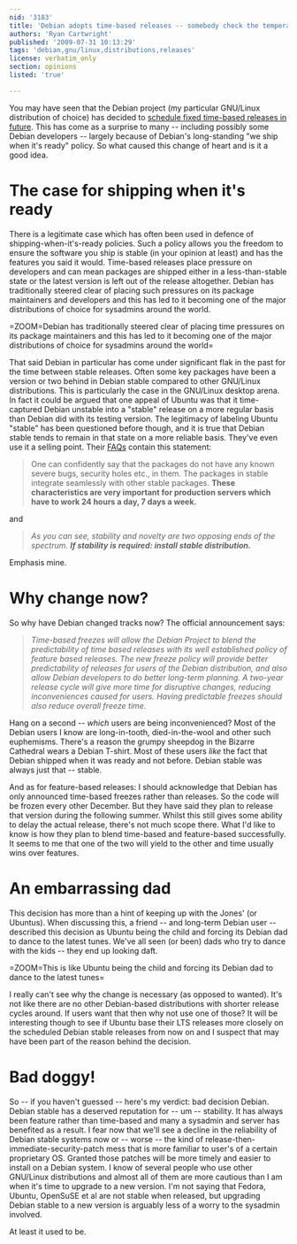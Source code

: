 ```yaml
---
nid: '3183'
title: 'Debian adopts time-based releases -- somebody check the temperature in hell'
authors: 'Ryan Cartwright'
published: '2009-07-31 10:13:29'
tags: 'debian,gnu/linux,distributions,releases'
license: verbatim_only
section: opinions
listed: 'true'

---
```

You may have seen that the Debian project (my particular GNU/Linux distribution of choice) has decided to [schedule fixed time-based releases in future](http://www.debian.org/News/2009/20090729). This has come as a surprise to many -- including possibly some Debian developers --  largely because of Debian's long-standing "we ship when it's ready" policy. So what caused this change of heart and is it a good idea.

# The case for shipping when it's ready

There is a legitimate case which has often been used in defence of shipping-when-it's-ready policies. Such a policy allows you the freedom to ensure the software you ship is stable (in your opinion at least) and has the features you said it would. Time-based releases place pressure on developers and can mean packages are shipped either in a less-than-stable state or the latest version is left out of the release altogether. Debian has traditionally steered clear of placing such pressures on its package maintainers and developers and this has led to it becoming one of the major distributions of choice for sysadmins around the world.

=ZOOM=Debian has traditionally steered clear of placing time pressures on its package maintainers and this has led to it becoming one of the major distributions of choice for sysadmins around the world=

That said Debian in particular has come under significant flak in the past for the time between stable releases. Often some key packages have been a version or two behind in Debian stable compared to other GNU/Linux distributions. This is particularly the case in the GNU/Linux desktop arena. In fact it could be argued that one appeal of Ubuntu was that it time-captured Debian unstable into a "stable" release on a more regular basis than Debian did with its testing version.  The legitimacy of labeling Ubuntu "stable" has been questioned before though, and it is true that Debian stable tends to remain in that state on a more reliable basis. They've even use it a selling point. Their [FAQs](http://www.debian.org/doc/FAQ/ch-choosing.en.html#s3.1.3) contain this statement:

> One can confidently say that the packages do not have any known severe bugs, security holes etc., in them. The packages in stable integrate seamlessly with other stable packages. **These characteristics are very important for production servers which have to work 24 hours a day, 7 days a week.**

and

> _As you can see, stability and novelty are two opposing ends of the spectrum. **If stability is required: install stable distribution.**_

Emphasis mine.

# Why change now?

So why have Debian changed tracks now? The official announcement says:

> _Time-based freezes will allow the Debian Project to blend the predictability of time based releases with its well established policy of feature based releases. The new freeze policy will provide better predictability of releases for users of the Debian distribution, and also allow Debian developers to do better long-term planning. A two-year release cycle will give more time for disruptive changes, reducing inconveniences caused for users. Having predictable freezes should also reduce overall freeze time._

Hang on a second -- _which_ users are being inconvenienced? Most of the Debian users I know are long-in-tooth, died-in-the-wool and other such euphemisms. There's a reason the grumpy sheepdog in the Bizarre Cathedral wears a Debian T-shirt. Most of these users _like_ the fact that Debian shipped when it was ready and not before. Debian stable was always just that -- stable.

And as for feature-based releases: I should acknowledge that Debian has only announced time-based freezes rather than releases. So the code will be frozen every other December. But they have said they plan to release that version during the following summer. Whilst this still gives some ability to delay the actual release, there's not much scope there. What I'd like to know is how they plan to blend time-based and feature-based successfully. It seems to me that one of the two will yield to the other and time usually wins over features.

# An embarrassing dad

This decision has more than a hint of keeping up with the Jones' (or Ubuntus). When discussing this, a friend -- and long-term Debian user -- described this decision as Ubuntu being the child and forcing its Debian dad to dance to the latest tunes. We've all seen (or been) dads who try to dance with the kids -- they end up looking daft.

=ZOOM=This is like Ubuntu being the child and forcing its Debian dad to dance to the latest tunes=

I really can't see why the change is necessary (as opposed to wanted). It's not like there are no other Debian-based distributions with shorter release cycles around. If users want that then why not use one of those?  It will be interesting though to see if Ubuntu base their LTS releases more closely on the scheduled Debian stable releases from now on and I suspect that may have been part of the reason behind the decision. 

# Bad doggy!

So -- if you haven't guessed -- here's my verdict: bad decision Debian. Debian stable has a deserved reputation for -- um -- stability. It has always been feature rather than time-based and many a sysadmin and server has benefited as a result. I fear now that we'll see a decline in the reliability of Debian stable systems now or -- worse -- the kind of release-then-immediate-security-patch mess that is more familiar to user's of a certain proprietary OS. Granted those patches will be more timely and easier to install on a Debian system. I know of several people who use other GNU/Linux distributions and almost all of them are more cautious than I am when it's time to upgrade to a new version. I'm not saying that Fedora, Ubuntu, OpenSuSE et al are not stable when released, but upgrading Debian stable to a new version is arguably less of a worry to the sysadmin involved.

At least it used to be.